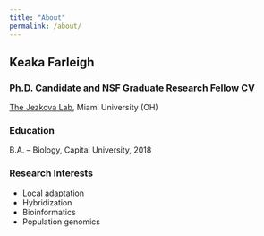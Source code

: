 ```yaml
---
title: "About"
permalink: /about/
---
```

## Keaka Farleigh 
### Ph.D. Candidate and NSF Graduate Research Fellow [CV](https://kfarleigh.github.io/CV/KFarleigh_CV_9-26-2023.pdf)
[The Jezkova Lab](https://caloprymnus.com/), Miami University (OH)

### Education
B.A. – Biology, Capital University, 2018  

### Research Interests
- Local adaptation
- Hybridization 
- Bioinformatics
- Population genomics
